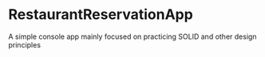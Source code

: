# RestaurantReservationApp
A simple console app mainly focused on practicing SOLID and other design principles
